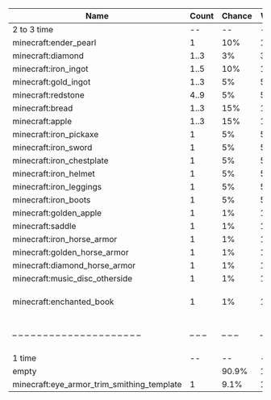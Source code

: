 | Name                                       | Count | Chance | Weight | Comment                                   |
| ------------------------------------------ | ----- | ------ | ------ | ----------------------------------------- |
| 2 to 3 time                                |    -- |     -- |     -- |                                           |
| minecraft:ender_pearl                      |     1 |    10% | 10/100 |                                           |
| minecraft:diamond                          |  1..3 |     3% |  3/100 |                                           |
| minecraft:iron_ingot                       |  1..5 |    10% | 10/100 |                                           |
| minecraft:gold_ingot                       |  1..3 |     5% |  5/100 |                                           |
| minecraft:redstone                         |  4..9 |     5% |  5/100 |                                           |
| minecraft:bread                            |  1..3 |    15% | 15/100 |                                           |
| minecraft:apple                            |  1..3 |    15% | 15/100 |                                           |
| minecraft:iron_pickaxe                     |     1 |     5% |  5/100 |                                           |
| minecraft:iron_sword                       |     1 |     5% |  5/100 |                                           |
| minecraft:iron_chestplate                  |     1 |     5% |  5/100 |                                           |
| minecraft:iron_helmet                      |     1 |     5% |  5/100 |                                           |
| minecraft:iron_leggings                    |     1 |     5% |  5/100 |                                           |
| minecraft:iron_boots                       |     1 |     5% |  5/100 |                                           |
| minecraft:golden_apple                     |     1 |     1% |  1/100 |                                           |
| minecraft:saddle                           |     1 |     1% |  1/100 |                                           |
| minecraft:iron_horse_armor                 |     1 |     1% |  1/100 |                                           |
| minecraft:golden_horse_armor               |     1 |     1% |  1/100 |                                           |
| minecraft:diamond_horse_armor              |     1 |     1% |  1/100 |                                           |
| minecraft:music_disc_otherside             |     1 |     1% |  1/100 |                                           |
| minecraft:enchanted_book                   |     1 |     1% |  1/100 | enchantments: {level: 30, treasure: true} |
| – – – – – – – – – – – – – – – – – – – – –  | – – – | – – –  | – – –  | – – – – – – – – – – – – – – – – – – – – – |
| 1 time                                     |    -- |     -- |     -- |                                           |
| empty                                      |       |  90.9% |  10/11 |                                           |
| minecraft:eye_armor_trim_smithing_template |     1 |   9.1% |   1/11 |                                           |

